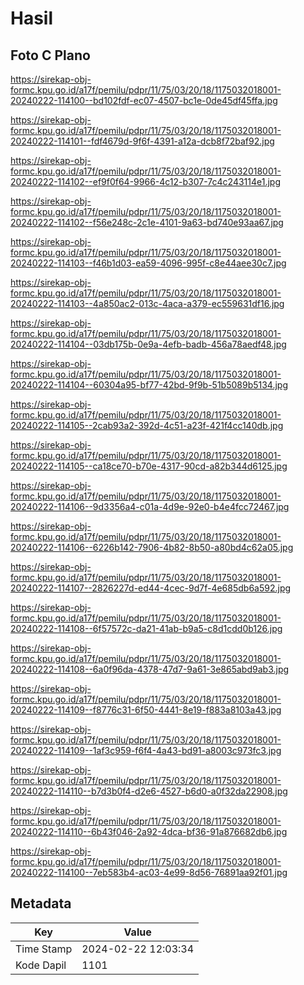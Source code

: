 # Hasil

## Foto C Plano

https://sirekap-obj-formc.kpu.go.id/a17f/pemilu/pdpr/11/75/03/20/18/1175032018001-20240222-114100--bd102fdf-ec07-4507-bc1e-0de45df45ffa.jpg

https://sirekap-obj-formc.kpu.go.id/a17f/pemilu/pdpr/11/75/03/20/18/1175032018001-20240222-114101--fdf4679d-9f6f-4391-a12a-dcb8f72baf92.jpg

https://sirekap-obj-formc.kpu.go.id/a17f/pemilu/pdpr/11/75/03/20/18/1175032018001-20240222-114102--ef9f0f64-9966-4c12-b307-7c4c243114e1.jpg

https://sirekap-obj-formc.kpu.go.id/a17f/pemilu/pdpr/11/75/03/20/18/1175032018001-20240222-114102--f56e248c-2c1e-4101-9a63-bd740e93aa67.jpg

https://sirekap-obj-formc.kpu.go.id/a17f/pemilu/pdpr/11/75/03/20/18/1175032018001-20240222-114103--f46b1d03-ea59-4096-995f-c8e44aee30c7.jpg

https://sirekap-obj-formc.kpu.go.id/a17f/pemilu/pdpr/11/75/03/20/18/1175032018001-20240222-114103--4a850ac2-013c-4aca-a379-ec559631df16.jpg

https://sirekap-obj-formc.kpu.go.id/a17f/pemilu/pdpr/11/75/03/20/18/1175032018001-20240222-114104--03db175b-0e9a-4efb-badb-456a78aedf48.jpg

https://sirekap-obj-formc.kpu.go.id/a17f/pemilu/pdpr/11/75/03/20/18/1175032018001-20240222-114104--60304a95-bf77-42bd-9f9b-51b5089b5134.jpg

https://sirekap-obj-formc.kpu.go.id/a17f/pemilu/pdpr/11/75/03/20/18/1175032018001-20240222-114105--2cab93a2-392d-4c51-a23f-421f4cc140db.jpg

https://sirekap-obj-formc.kpu.go.id/a17f/pemilu/pdpr/11/75/03/20/18/1175032018001-20240222-114105--ca18ce70-b70e-4317-90cd-a82b344d6125.jpg

https://sirekap-obj-formc.kpu.go.id/a17f/pemilu/pdpr/11/75/03/20/18/1175032018001-20240222-114106--9d3356a4-c01a-4d9e-92e0-b4e4fcc72467.jpg

https://sirekap-obj-formc.kpu.go.id/a17f/pemilu/pdpr/11/75/03/20/18/1175032018001-20240222-114106--6226b142-7906-4b82-8b50-a80bd4c62a05.jpg

https://sirekap-obj-formc.kpu.go.id/a17f/pemilu/pdpr/11/75/03/20/18/1175032018001-20240222-114107--2826227d-ed44-4cec-9d7f-4e685db6a592.jpg

https://sirekap-obj-formc.kpu.go.id/a17f/pemilu/pdpr/11/75/03/20/18/1175032018001-20240222-114108--6f57572c-da21-41ab-b9a5-c8d1cdd0b126.jpg

https://sirekap-obj-formc.kpu.go.id/a17f/pemilu/pdpr/11/75/03/20/18/1175032018001-20240222-114108--6a0f96da-4378-47d7-9a61-3e865abd9ab3.jpg

https://sirekap-obj-formc.kpu.go.id/a17f/pemilu/pdpr/11/75/03/20/18/1175032018001-20240222-114109--f8776c31-6f50-4441-8e19-f883a8103a43.jpg

https://sirekap-obj-formc.kpu.go.id/a17f/pemilu/pdpr/11/75/03/20/18/1175032018001-20240222-114109--1af3c959-f6f4-4a43-bd91-a8003c973fc3.jpg

https://sirekap-obj-formc.kpu.go.id/a17f/pemilu/pdpr/11/75/03/20/18/1175032018001-20240222-114110--b7d3b0f4-d2e6-4527-b6d0-a0f32da22908.jpg

https://sirekap-obj-formc.kpu.go.id/a17f/pemilu/pdpr/11/75/03/20/18/1175032018001-20240222-114110--6b43f046-2a92-4dca-bf36-91a876682db6.jpg

https://sirekap-obj-formc.kpu.go.id/a17f/pemilu/pdpr/11/75/03/20/18/1175032018001-20240222-114100--7eb583b4-ac03-4e99-8d56-76891aa92f01.jpg


## Metadata

| Key        | Value               |
| ---------- | ------------------- |
| Time Stamp | 2024-02-22 12:03:34 |
| Kode Dapil | 1101                |



